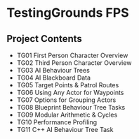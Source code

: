# TestingGrounds FPS
## Project Contents
* TG01 First Person Character Overview
* TG02 Third Person Character Overview
* TG03 AI Behaviour Trees
* TG04 AI Blackboard Data
* TG05 Target Points & Patrol Routes
* TG06 Using Any Actor for Waypoints
* TG07 Options for Grouping Actors
* TG08 Blueprint Behaviour Tree Tasks
* TG09 Modular Arithmetic & Cycles
* TG10 Performance Profiling
* TG11 C++ AI Behaviour Tree Task